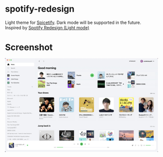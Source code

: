 # spotify-redesign

Light theme for [Spicetify](https://github.com/khanhas/spicetify-cli). Dark mode will be supported in the future. Inspired by [Spotify Redesign (Light mode)](https://dribbble.com/shots/10771670-Spotify-Redesign-Light-mode/attachments/2439490?mode=media)

# Screenshot

![screenshot](./screenshots.jpg)